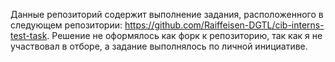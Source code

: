 Данные репозиторий содержит выполнение задания, расположенного в следующем репозитории: https://github.com/Raiffeisen-DGTL/cib-interns-test-task.
Решение не оформялось как форк к репозиторию, так как я не участвовал в отборе, а задание выполнялось по личной инициативе.

